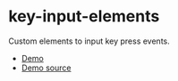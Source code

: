 key-input-elements
=========================

Custom elements to input key press events.

* [Demo](https://kui.github.io/key-input-elements/)
* [Demo source](https://github.com/kui/key-input-elements/blob/master/docs/index.html)

